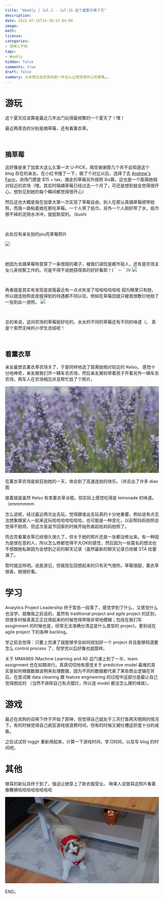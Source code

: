 ```yaml
---
title: "Weekly | Jul.1 - Jul.15 这个盛夏开满了花"
description: 
date: 2022-07-16T14:30:53-04:00
image: 
math: 
license: 
categories:
- 深林人不知
tags:
- Weekly
hidden: false
comments: true
draft: false
summary: 从未想过去农场玩是一件这么让我觉得开心的事情……
---
```



# 游玩

这个夏天应该算是最近几年出门玩得最频繁的一个夏天了！嘿！

最近两周去的分别是摘草莓，还有看薰衣草。

</br>

## 摘草莓

这好像是来了加拿大这么久第一次 U-PICK，隔空谢谢那几个并不会知道这个 blog 存在的亲友。在小红书搜了一下，做了个对比以后，选择了去 [Andrew's Farm](https://www.andrewsscenicacres.com/)，进场门票是 $15 + tax，摘走的草莓另外按照 lbs算。这也是一个距离她相对较近的农场（嘿。其实时隔摘草莓已经过去一个月了，可还是想到就会觉得很开心，想到见到她的每个瞬间都觉得很开心）

然后这也大概是我在加拿大第一次实现了草莓自由，别人在那认真摘草莓顺带拍照，而我一路粘着她在那吃草莓。一个人带了纸巾，另外一个人刚好带了水，纸巾擦不掉的泥用水冲冲，就挺默契的。（bushi

</br>

此处应有亲友拍的piu亮草莓照片 

![](https://raw.githubusercontent.com/Gilgamel/img-host/main/hugo/mmexport1656698127450.jpg)

</br>

她因为去摘草莓特意穿了一条很撘的裙子，被我们调侃是都市丽人，还有是农场主女儿来视察工作的。可是不得不说她搭得真的好好看耶！(＾－＾)V
![](https://raw.githubusercontent.com/Gilgamel/img-host/main/hugo/mmexport1656725975606.jpg)

</br>

再者就是其实有发现皮皮瘦最近有一点点失宠了哈哈哈哈哈哈
因为眼里只有她，所以就连拍照皮皮瘦得到的待遇都不同以往，例如在草莓田就只被我很敷衍地拍了一张到此一游照。
![](https://raw.githubusercontent.com/Gilgamel/img-host/main/hugo/IMG_20220701_121815.jpg)

</br>

总的来说，这间农场的草莓挺好吃的，水水的不同的草莓还有不同的味道（。
真是个索然无味的小学生总结呢！

</br>

## 看薰衣草

亲友最想去薰衣草农场关了，于是同样地选了距离她相对较近的 Kelso。
感觉十分地神奇，亲友跟我们开一辆车去农场，然后亲友舅妈带着孩子开着另外一辆车去农场，两车人在农场相见并且帮忙拍了个照片。

![](https://raw.githubusercontent.com/Gilgamel/img-host/main/hugo/20220710111124_IMG_2236.JPG)

在薰衣草农场是疯狂拍她的一天，体会到了高速连拍的快乐。（并且出了许多 diao 图

接着就是虽然 Kelso 有卖薰衣草冰棍，但实际上感觉吃得是 lemonade 的味道。（emmmmmm

怎么说呢，经过最近两次出去玩，觉得跟谁出去玩真的十分地重要。例如说有点无法想象跟家人一起来这玩哈哈哈哈哈哈哈，也可能是一种变化，以前帮妈妈拍照会觉得不耐烦，但这次圣诞节回家的时候开始热衷起给妈妈拍照了。

而去完看薰衣草已经很久很久了，但关于她的照片还是一张都没修出来。有一种因为是很在意的人，所以怎么修都觉得不大OK的感觉，然后因为一些莫名的想法也不想跟她私聊因为会想到之前的聊天记录（虽然最新的聊天记录已经被 STA 给塞满了。

暂时就这样吧。说是游记，但我现在回想起来的只有天气很热，草莓很甜，薰衣草很香，她很好看。

# 学习

Analytics Project Leadership 终于暂告一段落了，感觉学到了什么，又感觉什么也没学。就像我之前说的，虽然有 traditional project and agile project 的区别，但很多时候真真正正应用起来的时候觉得界限非常地模糊；包括在我们写 assginment 的时候也是，经常无法准确分清这是什么类型的 project，更别说在 agile project 下的各种 backlog。

学之前会觉得：只要上完课了就能够学会如何规划好一个 project 并且能够知道要怎么 control process 了，但学完以后好像也就那样。

关于 MMA869 (Machine Learning and AI) 这门课上到了一半，team assignment 也在如期进行。真真切切地有感觉关于 predictive model 最难的其实是如何根据数据说明来处理数据，因为不同的数据都代表了某些商业逻辑在背后。在尝试做 data cleaning 跟 feature engineering 的过程中这部分是最让自己觉得困扰的 （当然不排除自己有点摆烂，所以连 model 都没怎么建的缘故）。

# 游戏

最近在岚狗的召唤下终于开始了原神，但觉得自己就处于三天打鱼两天晒网的情况下。有的时候觉得自己疯狂游戏很浪费时间，但有的时候又被吐槽这肝度十分的咸鱼。

之后试试将 togglr 重新用起来，计算一下游戏时间，学习时间，以及写 blog 的时间吧。


# 其他

银耳的新玩具终于到了，强迫让她穿上了新衣服营业。
啾某人说银耳这照片看着像舞狮哈哈哈哈哈哈哈哈

![](https://raw.githubusercontent.com/Gilgamel/img-host/main/hugo/20220713170207_IMG_2550.JPG)


END。





